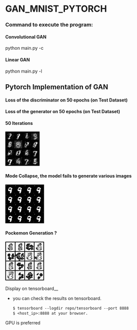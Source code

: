 # GAN_MNIST_PYTORCH


### Command to execute the program: 
#### Convolutional GAN
python main.py -c 
#### Linear GAN 
python main.py -l

## Pytorch Implementation of GAN 

#### Loss of the discriminator on 50 epochs (on Test Dataset)

#### Loss of the generator on 50 epochs (on Test Dataset)


#### 50 Iterations
![ggg ](assets/gif_gan_mnist_50_iterations.gif)


#### Mode Collapse, the model fails to generate various images
 ![ggg ](assets/mode_collapse.png)
 
#### Pockemon Generation ? 
![ggg ](assets/1st_gen_mnist_to_pokemon.png)

 
 Display on tensorboard__   
+ you can check the results on tensorboard.


  ~~~
  $ tensorboard --logdir repo/tensorboard --port 8888
  $ <host_ip>:8888 at your browser.
  ~~~
  
 GPU is preferred
